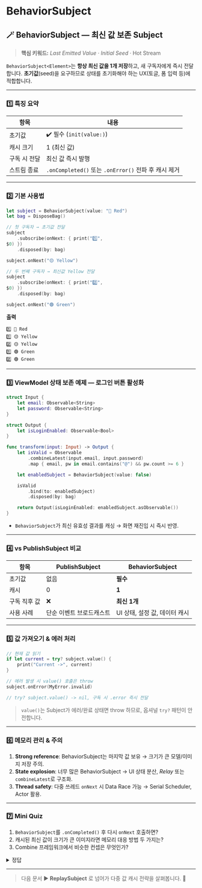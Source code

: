 # BehaviorSubject

## 🪄 BehaviorSubject — 최신 값 보존 Subject

> **핵심 키워드:** _Last Emitted Value_ · _Initial Seed_ · Hot Stream

`BehaviorSubject<Element>`는 **항상 최신 값을 1개 저장**하고, 새 구독자에게 즉시 전달합니다. **초기값**(seed)을 요구하므로 상태를 초기화해야 하는 UX(토글, 폼 입력 등)에 적합합니다.

***

### 1️⃣ 특징 요약

| 항목      | 내용                                          |
| ------- | ------------------------------------------- |
| 초기값     | ✔️ 필수 (`init(value:)`)                      |
| 캐시 크기   | 1 (최신 값)                                    |
| 구독 시 전달 | 최신 값 즉시 발행                                  |
| 스트림 종료  | `.onCompleted()` 또는 `.onError()` 전파 후 캐시 제거 |

***

### 2️⃣ 기본 사용법

```swift
let subject = BehaviorSubject(value: "🚦 Red")
let bag = DisposeBag()

// 첫 구독자 → 초기값 전달
subject
    .subscribe(onNext: { print("1️⃣",
$0) })
    .disposed(by: bag)

subject.onNext("🟡 Yellow")

// 두 번째 구독자 → 최신값 Yellow 전달
subject
    .subscribe(onNext: { print("2️⃣",
$0) })
    .disposed(by: bag)

subject.onNext("🟢 Green")
```

**출력**

```
1️⃣ 🚦 Red
1️⃣ 🟡 Yellow
2️⃣ 🟡 Yellow
1️⃣ 🟢 Green
2️⃣ 🟢 Green
```

***

### 3️⃣ ViewModel 상태 보존 예제 — 로그인 버튼 활성화

```swift
struct Input {
    let email: Observable<String>
    let password: Observable<String>
}

struct Output {
    let isLoginEnabled: Observable<Bool>
}

func transform(input: Input) -> Output {
    let isValid = Observable
        .combineLatest(input.email, input.password)
        .map { email, pw in email.contains("@") && pw.count >= 6 }

    let enabledSubject = BehaviorSubject(value: false)

    isValid
        .bind(to: enabledSubject)
        .disposed(by: bag)

    return Output(isLoginEnabled: enabledSubject.asObservable())
}
```

* `BehaviorSubject`가 최신 유효성 결과를 캐싱 → 화면 재진입 시 즉시 반영.

***

### 4️⃣ vs PublishSubject 비교

| 항목      | PublishSubject | **BehaviorSubject** |
| ------- | -------------- | ------------------- |
| 초기값     | 없음             | **필수**              |
| 캐시      | 0              | **1**               |
| 구독 직후 값 | ❌              | **최신 1개**           |
| 사용 사례   | 단순 이벤트 브로드캐스트  | UI 상태, 설정 값, 데이터 캐시 |

***

### 5️⃣ 값 가져오기 & 에러 처리

```swift
// 현재 값 읽기
if let current = try? subject.value() {
    print("Current ->", current)
}

// 에러 발생 시 value() 호출은 throw
subject.onError(MyError.invalid)

// try? subject.value() -> nil, 구독 시 .error 즉시 전달
```

> `value()`는 Subject가 에러/완료 상태면 throw 하므로, 옵셔널 `try?` 패턴이 안전합니다.

***

### 6️⃣ 메모리 관리 & 주의

1. **Strong reference**: BehaviorSubject는 마지막 값 보유 → 크기가 큰 모델/이미지 저장 주의.
2. **State explosion**: 너무 많은 BehaviorSubject → UI 상태 분산, _Relay_ 또는 `combineLatest`로 구조화.
3. **Thread safety**: 다중 쓰레드 `onNext` 시 Data Race 가능 → Serial Scheduler, Actor 활용.

***

### 7️⃣ Mini Quiz

1. `BehaviorSubject`를 `.onCompleted()` 후 다시 `onNext` 호출하면?
2. 캐시된 최신 값이 크기가 큰 이미지라면 메모리 대응 방법 두 가지는?
3. Combine 프레임워크에서 비슷한 컨셉은 무엇인가?

<details>

<summary>정답</summary>

1. **불가** — 스트림은 Completed 상태로, 이후 이벤트는 무시됩니다. 새 Subject를 생성해야 합니다.
2. **대응 방법**
   1. 이미지의 **URL 또는 식별자**만 보관하고 실제 데이터는 캐시 레이어로 분리.
   2. `BehaviorRelay`로 교체 후 값 타입을 `WeakWrapper`(참조 타입)로 래핑
3. Combine의 \*\*`CurrentValueSubject`\*\*가 BehaviorSubject와 동일하게 최신 값 1개를 저장 후 새 구독자에게 전달합니다.

</details>

***

> 다음 문서 ▶️ **ReplaySubject** 로 넘어가 다중 값 캐시 전략을 살펴봅니다. 🚀
